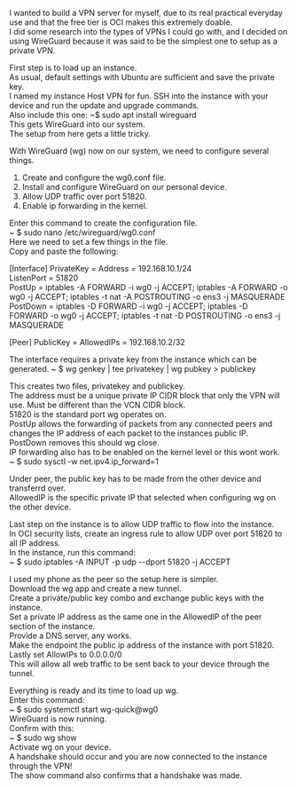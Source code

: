 I wanted to build a VPN server for myself, due to its real practical everyday use and that the free tier is OCI makes this extremely doable.  
I did some research into the types of VPNs I could go with, and I decided on using WireGuard because it was said to be the simplest one to setup as a private VPN.

First step is to load up an instance.  
As usual, default settings with Ubuntu are sufficient and save the private key.  
I named my instance Host VPN for fun.
SSH into the instance with your device and run the update and upgrade commands.  
Also include this one:
~$ sudo apt install wireguard  
This gets WireGuard into our system.  
The setup from here gets a little tricky.  

With WireGuard (wg) now on our system, we need to configure several things.  
1. Create and configure the wg0.conf file.  
2. Install and configure WireGuard on our personal device.  
3. Allow UDP traffic over port 51820.  
4. Enable ip forwarding in the kernel.  

Enter this command to create the configuration file.  
~ $ sudo nano /etc/wireguard/wg0.conf  
Here we need to set a few things in the file.  
Copy and paste the following:  

[Interface]
PrivateKey =                         Address = 192.168.10.1/24  
ListenPort = 51820  
PostUp = iptables -A FORWARD -i wg0 -j ACCEPT; iptables -A FORWARD -o wg0 -j ACCEPT; iptables -t nat -A POSTROUTING -o ens3 -j MASQUERADE  
PostDown = iptables -D FORWARD -i wg0 -j ACCEPT; iptables -D FORWARD -o wg0 -j ACCEPT; iptables -t nat -D POSTROUTING -o ens3 -j MASQUERADE  

[Peer]
PublicKey = 
AllowedIPs = 192.168.10.2/32

The interface requires a private key from the instance which can be generated.
~ $ wg genkey | tee privatekey | wg pubkey > publickey  

This creates two files, privatekey and publickey.  
The address must be a unique private IP CIDR block that only the VPN will use. Must be different than the VCN CIDR block.  
51820 is the standard port wg operates on.  
PostUp allows the forwarding of packets from any connected peers and changes the IP address of each packet to the instances public IP.  
PostDown removes this should wg close.  
IP forwarding also has to be enabled on the kernel level or this wont work.  
~ $ sudo sysctl -w net.ipv4.ip_forward=1  

Under peer, the public key has to be made from the other device and transferrd over.  
AllowedIP is the specific private IP that selected when configuring wg on the other device.  

Last step on the instance is to allow UDP traffic to flow into the instance.  
In OCI security lists, create an ingress rule to allow UDP over port 51820 to all IP address.  
In the instance, run this command:  
~ $ sudo iptables -A INPUT -p udp --dport 51820 -j ACCEPT  

I used my phone as the peer so the setup here is simpler.  
Download the wg app and create a new tunnel.  
Create a private/public key combo and exchange public keys with the instance.  
Set a private IP address as the same one in the AllowedIP of the peer section of the instance.  
Provide a DNS server, any works.  
Make the endpoint the public ip address of the instance with port 51820.  
Lastly set AllowIPs to 0.0.0.0/0  
This will allow all web traffic to be sent back to your device through the tunnel.  

Everything is ready and its time to load up wg.  
Enter this command:  
~ $ sudo systemctl start wg-quick@wg0  
WireGuard is now running.  
Confirm with this:  
~ $ sudo wg show  
Activate wg on your device.  
A handshake should occur and you are now connected to the instance through the VPN!  
The show command also confirms that a handshake was made.  